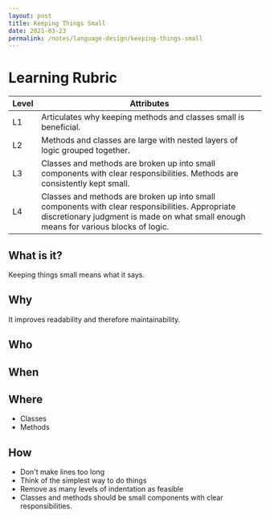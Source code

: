 ```yaml
---
layout: post
title: Keeping Things Small
date: 2021-03-23
permalink: /notes/language-design/keeping-things-small
---
```


# Learning Rubric

| Level | Attributes |
| ----- | ---------- |
| L1	| Articulates why keeping methods and classes small is beneficial. |
| L2	| Methods and classes are large with nested layers of logic grouped together. |
| L3	| Classes and methods are broken up into small components with clear responsibilities. Methods are consistently kept small. |
| L4	| Classes and methods are broken up into small components with clear responsibilities. Appropriate discretionary judgment is made on what small enough means for various blocks of logic. |

## What is it?

Keeping things small means what it says.

## Why

It improves readability and therefore maintainability.

## Who

## When

## Where

* Classes
* Methods

## How

* Don't make lines too long
* Think of the simplest way to do things
* Remove as many levels of indentation as feasible
* Classes and methods should be small components with clear responsibilities.
